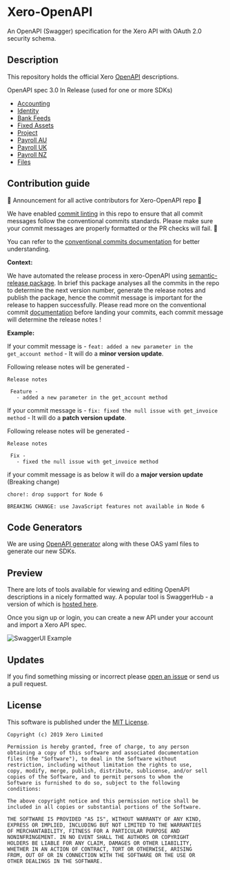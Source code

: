 # Xero-OpenAPI
An OpenAPI (Swagger) specification for the Xero API with OAuth 2.0 security schema. 

## Description
This repository holds the official Xero [OpenAPI](https://www.openapis.org/) descriptions.   

OpenAPI spec 3.0
In Release (used for one or more SDKs)
* [Accounting](https://raw.githubusercontent.com/XeroAPI/Xero-OpenAPI/master/xero_accounting.yaml)
* [Identity](https://raw.githubusercontent.com/XeroAPI/Xero-OpenAPI/master/xero-identity.yaml)
* [Bank Feeds](https://raw.githubusercontent.com/XeroAPI/Xero-OpenAPI/master/xero_bankfeeds.yaml)
* [Fixed Assets](https://raw.githubusercontent.com/XeroAPI/Xero-OpenAPI/master/xero_assets.yaml)
* [Project](https://raw.githubusercontent.com/XeroAPI/Xero-OpenAPI/master/xero-projects.yaml)
* [Payroll AU](https://raw.githubusercontent.com/XeroAPI/Xero-OpenAPI/master/xero-payroll-au.yaml)
* [Payroll UK](https://raw.githubusercontent.com/XeroAPI/Xero-OpenAPI/master/xero-payroll-uk.yaml)
* [Payroll NZ](https://raw.githubusercontent.com/XeroAPI/Xero-OpenAPI/master/xero-payroll-nz.yaml)
* [Files](https://raw.githubusercontent.com/XeroAPI/Xero-OpenAPI/master/xero_files.yaml)


## Contribution guide

:loudspeaker: Announcement for all active contributors for Xero-OpenAPI repo :loudspeaker:

We have enabled [commit linting](https://github.com/conventional-changelog/commitlint/#what-is-commitlint) in this repo to ensure that all commit messages follow the conventional commits standards. Please make sure your commit messages are properly formatted or the PR checks will fail. :no_entry_sign:

You can refer to the [conventional commits documentation](https://www.conventionalcommits.org/en/v1.0.0/#summary) for better understanding. 

**Context:**

We have automated the release process in xero-OpenAPI using [semantic-release package](https://github.com/semantic-release/semantic-release). In brief this package analyses all the commits in the repo to determine the next version number, generate the release notes and publish the package, hence the commit message is important for the release to happen successfully. Please read more on the conventional commit [documentation](https://www.conventionalcommits.org/en/v1.0.0/#summary) before landing your commits, each commit message will determine the release notes ! 


**Example:**

If your commit message is - ``feat: added a new parameter in the get_account method`` - It will do a **minor version update**. 

Following release notes will be generated -

```
Release notes 

 Feature - 
   - added a new parameter in the get_account method 
```

If your commit message is - ``fix: fixed the null issue with get_invoice method`` - It will do a **patch version update**. 

Following release notes will be generated - 

```
Release notes 

 Fix - 
   - fixed the null issue with get_invoice method
```


if your commit message is as below it will do a **major version update** (Breaking change)

```
chore!: drop support for Node 6

BREAKING CHANGE: use JavaScript features not available in Node 6
```


## Code Generators
We are using [OpenAPI generator](https://github.com/OpenAPITools/openapi-generator) along with these OAS yaml files to generate our new SDKs.

## Preview
There are lots of tools available for viewing and editing OpenAPI descriptions in a nicely formatted way. A popular tool is SwaggerHub - a version of which is [hosted here](https://app.swaggerhub.com/home). 

Once you sign up or login, you can create a new API under your account and import a Xero API spec.

![SwaggerUI Example](images/import-api.png)

## Updates
If you find something missing or incorrect please [open an issue](https://github.com/XeroAPI/Xero-OpenAPI/issues/new) or send us a pull request.

## License

This software is published under the [MIT License](http://en.wikipedia.org/wiki/MIT_License).

	Copyright (c) 2019 Xero Limited

	Permission is hereby granted, free of charge, to any person
	obtaining a copy of this software and associated documentation
	files (the "Software"), to deal in the Software without
	restriction, including without limitation the rights to use,
	copy, modify, merge, publish, distribute, sublicense, and/or sell
	copies of the Software, and to permit persons to whom the
	Software is furnished to do so, subject to the following
	conditions:

	The above copyright notice and this permission notice shall be
	included in all copies or substantial portions of the Software.

	THE SOFTWARE IS PROVIDED "AS IS", WITHOUT WARRANTY OF ANY KIND,
	EXPRESS OR IMPLIED, INCLUDING BUT NOT LIMITED TO THE WARRANTIES
	OF MERCHANTABILITY, FITNESS FOR A PARTICULAR PURPOSE AND
	NONINFRINGEMENT. IN NO EVENT SHALL THE AUTHORS OR COPYRIGHT
	HOLDERS BE LIABLE FOR ANY CLAIM, DAMAGES OR OTHER LIABILITY,
	WHETHER IN AN ACTION OF CONTRACT, TORT OR OTHERWISE, ARISING
	FROM, OUT OF OR IN CONNECTION WITH THE SOFTWARE OR THE USE OR
	OTHER DEALINGS IN THE SOFTWARE.
